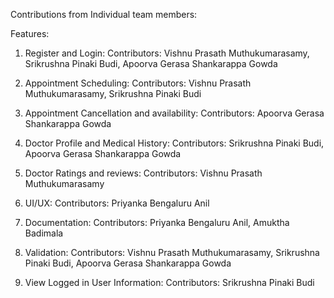 Contributions from Individual team members:

Features:

1) Register and Login:
Contributors: Vishnu Prasath Muthukumarasamy,
Srikrushna Pinaki Budi,
Apoorva Gerasa Shankarappa Gowda

2) Appointment Scheduling:
Contributors: Vishnu Prasath Muthukumarasamy,
Srikrushna Pinaki Budi

3) Appointment Cancellation and availability:
Contributors: Apoorva Gerasa Shankarappa Gowda

4) Doctor Profile and Medical History:
Contributors: Srikrushna Pinaki Budi,
Apoorva Gerasa Shankarappa Gowda

5) Doctor Ratings and reviews:
Contributors: Vishnu Prasath Muthukumarasamy

6) UI/UX:
Contributors: Priyanka Bengaluru Anil

7) Documentation:
Contributors: Priyanka Bengaluru Anil,
Amuktha Badimala

8) Validation:
Contributors: Vishnu Prasath Muthukumarasamy,
Srikrushna Pinaki Budi,
Apoorva Gerasa Shankarappa Gowda

9) View Logged in User Information:
Contributors: Srikrushna Pinaki Budi
